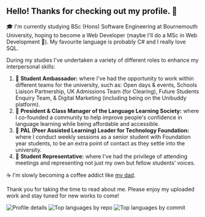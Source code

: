 ## Hello! Thanks for checking out my profile. 🐉

🎓 I'm currently studying BSc (Hons) Software Engineering at Bournemouth University, hoping to become a Web Developer (maybe I'll do a MSc in Web Development 🤔). My favourite language is probably C# and I really love SQL.

During my studies I've undertaken a variety of different roles to enhance my interpersonal skills:
1. 🌸 **Student Ambassador:** where I've had the opportunity to work within different teams for the university, such as: Open days & events, Schools Liaison Partnership, UK Admissions Team (for Clearing), Future Students Enquiry Team, & Digital Marketing (including being on the Unibuddy platform).
2. 💬 **President & Class Manager of the Language Learning Society:** where I co-founded a community to help improve people's confidence in language learning while being affordable and accessible.
3. 🔰 **PAL (Peer Assisted Learning) Leader for Technology Foundation:** where I conduct weekly sessions as a senior student with Foundation year students, to be an extra point of contact as they settle into the university.
4. 📢 **Student Representative:** where I’ve had the privilege of attending meetings and representing not just my own but fellow students’ voices.


☕ I'm slowly becoming a coffee addict like [my dad](https://github.com/M1XZG).


Thank you for taking the time to read about me. Please enjoy my uploaded work and stay tuned for new works to come!

![Profile details](http://github-profile-summary-cards.vercel.app/api/cards/profile-details?username=LithiumSakura&theme=radical)
![Top languages by repo](http://github-profile-summary-cards.vercel.app/api/cards/repos-per-language?username=LithiumSakura&theme=radical)
![Top languages by commit](http://github-profile-summary-cards.vercel.app/api/cards/most-commit-language?username=LithiumSakura&theme=radical)
